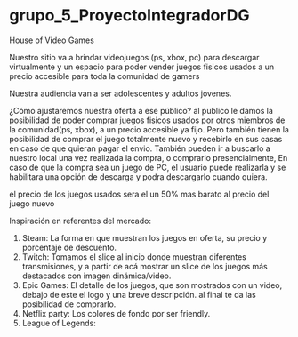 # grupo_5_ProyectoIntegradorDG

House of Video Games

Nuestro sitio va a brindar videojuegos (ps, xbox, pc) para descargar virtualmente y un espacio para poder vender juegos fisicos usados a un precio accesible para toda la comunidad de gamers

Nuestra audiencia van a ser adolescentes y adultos jovenes.

¿Cómo ajustaremos nuestra oferta a ese público?
al publico le damos la posibilidad de poder comprar juegos fisicos usados por otros miembros de la comunidad(ps, xbox), a un precio accesible ya fijo. Pero también tienen la posibilidad de comprar el juego totalmente nuevo y recebirlo en sus casas en caso de que quieran pagar el envio. También pueden ir a buscarlo a nuestro local una vez realizada la compra, o comprarlo presencialmente, En caso de que la compra sea un juego de PC, el usuario puede realizarla y se habilitara una opción de descarga y podra descargarlo cuando quiera.

el precio de los juegos usados sera el un 50% mas barato al precio del juego nuevo

Inspiración en referentes del mercado:
1) Steam: La forma en que muestran los juegos en oferta, su precio y porcentaje de descuento.
2) Twitch: Tomamos el slice al inicio donde muestran diferentes transmisiones, y a partir de acá mostrar un slice de los juegos más destacados con imagen dinámica/video.
3) Epic Games: El detalle de los juegos, que son mostrados con un video, debajo de este el logo y una breve descripción. al final te da las posibilidad de comprarlo.
4) Netflix party: Los colores de fondo por ser friendly.
5) League of Legends:

